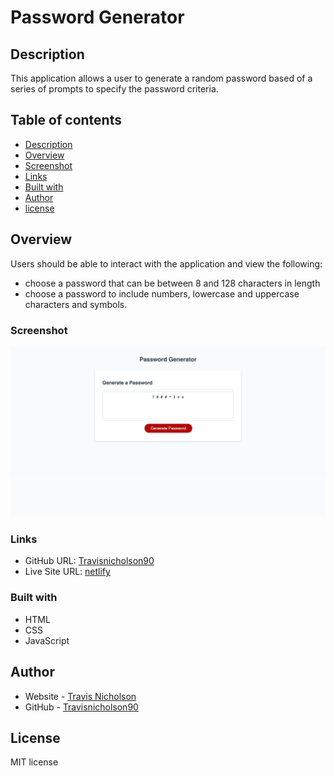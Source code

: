 # Password Generator
## Description
This application allows a user to generate a random password based of a series of prompts to specify the password criteria.

## Table of contents
  - [Description](#description)
  - [Overview](#overview)
  - [Screenshot](#screenshot)
  - [Links](#links)
  - [Built with](#built-with)
  - [Author](#author)
  - [license](#license)

## Overview
Users should be able to interact with the application and view the following:

- choose a password that can be between 8 and 128 characters in length
- choose a password to include numbers, lowercase and uppercase characters and symbols. 

### Screenshot
 ![](/images/FireShot%20Capture%20003%20-%20Password%20Generator%20-%20127.0.0.1.png)
### Links

- GitHub URL: [Travisnicholson90](https://github.com/Travisnicholson90/random-password-generator-usyd)
- Live Site URL: [netlify](https://velvety-yeot-d0ca78.netlify.app/)

### Built with

- HTML
- CSS
- JavaScript

## Author

- Website - [Travis Nicholson](https://travisnicholson.netlify.app/)
- GitHub - [Travisnicholson90](https://github.com/Travisnicholson90)

## License

MIT license
